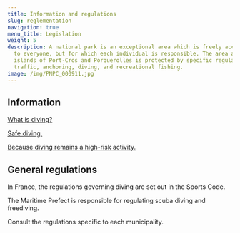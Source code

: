 ```yaml
---
title: Information and regulations
slug: reglementation
navigation: true
menu_title: Legislation
weight: 5
description: A national park is an exceptional area which is freely accessible
  to everyone, but for which each individual is responsible. The area around the
  islands of Port-Cros and Porquerolles is protected by specific regulations on
  traffic, anchoring, diving, and recreational fishing.
image: /img/PNPC_000911.jpg
---
```

## Information

[What is diving?](https://www.sportsdenature.gouv.fr/plongee)

[Safe diving.](https://ffessm.fr/uploads/media/docs/0001/06/179dc95ae83b3c2d7eb5e38e932fb0831747c521.pdf)

[Because diving remains a high-risk activity.](https://www.var.gouv.fr/Actions-de-l-Etat/Jeunesse-et-sports/Prevenir-les-accidents-de-plongee-sous-marine)

## General regulations 

In France, the regulations governing diving are set out in the Sports Code. 

The Maritime Prefect is responsible for regulating scuba diving and freediving.

Consult the regulations specific to each municipality.
